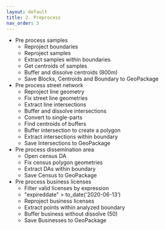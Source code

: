 ```yaml
---
layout: default
title: 2. Preprocess
nav_order: 3
---
```


- Pre process samples
  * Reproject boundaries
  * Reproject samples
  * Extract samples within boundaries
  * Get centroids of samples
  * Buffer and dissolve centroids (800m)
  * Save Blocks, Centroids and Boundary to GeoPackage
- Pre process street network
  * Reproject line geometry
  * Fix street line geometries
  * Extract line intersections
  * Buffer and dissolve intersections
  * Convert to single-parts
  * Find centroids of buffers
  * Buffer intersection to create a polygon
  * Extract intersections within boundary
  * Save Intersections to GeoPackage
- Pre process dissemination area
  * Open census DA
  * Fix census polygon geometries
  * Extract DAs within boundary
  * Save Census to GeoPackage
- Pre process business licenses
  * Filter valid licenses by expression
  * "expireddate" >  to_date('2020-06-13’)
  * Reproject business licenses
  * Extract points within analyzed boundary
  * Buffer business without dissolve (50)
  * Save Businesses to GeoPackage
